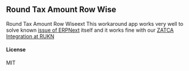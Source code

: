 ## Round Tax Amount Row Wise

Round Tax Amount Row Wiseext
This workaround app works very well to solve known [issue of ERPNext](https://github.com/frappe/erpnext/issues/43143) itself and it works fine with our [ZATCA Integration at RUKN](https://github.com/ruknsoftware/rukn-zatca-connector)

#### License

MIT
